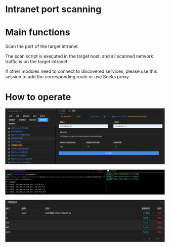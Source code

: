 # Intranet port scanning

# Main functions

Scan the port of the target intranet.

The scan script is executed in the target host, and all scanned network traffic is on the target intranet.

If other modules need to connect to discovered services, please use this session to add the corresponding route or use Socks proxy

# How to operate

![1624005841414-24a70aac-96b9-41e9-9c81-cc948f4c5c43.webp](./img/9EQr6MYVknLv_5R8/1624005841414-24a70aac-96b9-41e9-9c81-cc948f4c5c43-439492.webp)

![1624005851256-bc0bde3c-c55f-4edf-be1f-e675bc5414ab.webp](./img/9EQr6MYVknLv_5R8/1624005851256-bc0bde3c-c55f-4edf-be1f-e675bc5414ab-363109.webp)

![1624005865789-8f9f0a96-342c-4fce-b7b3-df4e44975a6a.webp](./img/9EQr6MYVknLv_5R8/1624005865789-8f9f0a96-342c-4fce-b7b3-df4e44975a6a-613981.webp)


